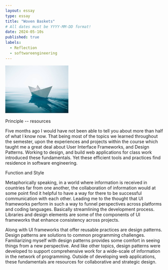 ```yaml
---
layout: essay
type: essay
title: "Woven Baskets"
# All dates must be YYYY-MM-DD format!
date: 2024-05-10s
published: true
labels:
  - Reflection
  - softwareengineering
---
```


<div class="text-center p-4">
  <img width="200px" 
       src="../img/boat.jpeg" 
       class="img-thumbnail" >
</div>


Principle -- resources

Five months ago I would have not been able to tell you about more than half of what I know now. That being most of the topics we learned throughout the semester, upon the experiences and projects within the course which taught me a great deal about User Interface Frameworks, and Design Patterns. Working to design, and build web applications for class work introduced these fundamentals. Yet these efficient tools and practices find residence in software engineering.

Function and Style

Metaphorically speaking, in a world where information is received in countries far from one another, the collaboration of information would at some point find it helpful to have a way for there to be successful communication with each other. Leading me to the thought that UI frameworks perform in such a way to funnel perspectives across platforms and coding languages. Basically streamlining the development process. Libraries and design elements are some of the components of UI frameworks that enhance consistency across projects.

Along with UI frameworks that offer reusable practices are design patterns. Design patterns are solutions to common programming challenges. Familiarizing myself with design patterns provides some comfort in seeing things from a new perspective. And like other topics, design patterns were developed to support comprehensive work for a wide-scale of information in the network of programming. Outside of developing web applications, these fundamentals are resources for collaborative and strategic design.
